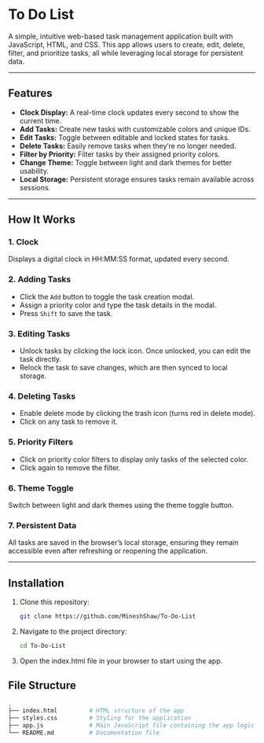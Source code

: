 # To Do List
A simple, intuitive web-based task management application built with JavaScript, HTML, and CSS. This app allows users to create, edit, delete, filter, and prioritize tasks, all while leveraging local storage for persistent data. 

---

## Features

- **Clock Display:** A real-time clock updates every second to show the current time.
- **Add Tasks:** Create new tasks with customizable colors and unique IDs.
- **Edit Tasks:** Toggle between editable and locked states for tasks.
- **Delete Tasks:** Easily remove tasks when they’re no longer needed.
- **Filter by Priority:** Filter tasks by their assigned priority colors.
- **Change Theme:** Toggle between light and dark themes for better usability.
- **Local Storage:** Persistent storage ensures tasks remain available across sessions.

---

## How It Works

### 1. **Clock**
Displays a digital clock in HH:MM:SS format, updated every second.

### 2. **Adding Tasks**
- Click the `Add` button to toggle the task creation modal.
- Assign a priority color and type the task details in the modal.
- Press `Shift` to save the task.

### 3. **Editing Tasks**
- Unlock tasks by clicking the lock icon. Once unlocked, you can edit the task directly.
- Relock the task to save changes, which are then synced to local storage.

### 4. **Deleting Tasks**
- Enable delete mode by clicking the trash icon (turns red in delete mode).
- Click on any task to remove it.

### 5. **Priority Filters**
- Click on priority color filters to display only tasks of the selected color.
- Click again to remove the filter.

### 6. **Theme Toggle**
Switch between light and dark themes using the theme toggle button.

### 7. **Persistent Data**
All tasks are saved in the browser’s local storage, ensuring they remain accessible even after refreshing or reopening the application.

---

## Installation

1. Clone this repository:
   ```bash
   git clone https://github.com/MineshShaw/To-Do-List
   ```
2. Navigate to the project directory:
   ```bash
   cd To-Do-List
   ```
3. Open the index.html file in your browser to start using the app.

## File Structure
```bash
.
├── index.html         # HTML structure of the app
├── styles.css         # Styling for the application
├── app.js             # Main JavaScript file containing the app logic
└── README.md          # Documentation file
```
